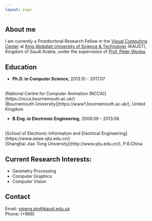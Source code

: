 ```yaml
---
layout: page
---
```


## About me

I am currently a Postdoctoral Research Fellow in the [Visual Computing Center](https://vcc.kaust.edu.sa/) at [King Abdullah University of Science & Technology](https://www.kaust.edu.sa/) (KAUST), Kingdom of Saudi Arabia, under the supervision of [Prof. Peter Wonka](http://peterwonka.net/).

## Education

- __Ph.D. in Computer Science__, 2013.10 - 2017.07
<br/>
[National Centre for Computer Animation (NCCA)](https://ncca.bournemouth.ac.uk/)
<br/>
[Bournemouth University](https://www1.bournemouth.ac.uk/), United Kingdom

- __B.Eng. in Electronic Engineering__, 2009.09 - 2013.06
<br/> 
[School of Electronic Information and Electrical Engineering](https://www.seiee.sjtu.edu.cn/)
<br/>
[Shanghai Jiao Tong University](http://www.sjtu.edu.cn/), P.R.China


## Current Research Interests:

- Geometry Processing
- Computer Graphics
- Computer Vision

## Contact
Email: yipeng.qin@kaust.edu.sa
<br/>
Phone: (+966) 
